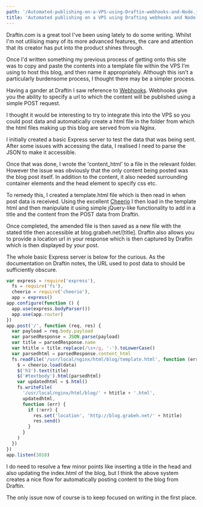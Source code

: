 ```yaml
---
path: '/Automated-publishing-on-a-VPS-using-Draftin-webhooks-and-Node.js'
title: 'Automated publishing on a VPS using Drafting webhooks and Node.js'
---
```


Draftin.com is a great tool I've been using lately to do some writing. Whilst I'm not utilising many of its more advanced features, the care and attention that its creator has put into the product shines through.

Once I'd written something my previous process of getting onto this site was to copy and paste the contents into a template file within the VPS I'm using to host this blog, and then name it appropriately. Although this isn't a particularly burdensome process, I thought there may be a simpler process.

Having a gander at Draftin I saw reference to [Webhooks](https://draftin.com/features#webhooks). Webhooks give you the ability to specify a url to which the content will be published using a simple POST request.

I thought it would be interesting to try to integrate this into the VPS so you could post data and automatically create a html file in the folder from which the html files making up this blog are served from via Nginx.

I initially created a basic Express server to test the data that was being sent. After some issues with accessing the data, I realised I need to parse the JSON to make it accessible.

Once that was done, I wrote the 'content_html' to a file in the relevant folder. However the issue was obviously that the only content being posted was the blog post itself. In addition to the content, it also needed surrounding container elements and the head element to specify css etc.

To remedy this, I created a template.html file which is then read in when post data is received. Using the excellent [Cheerio](https://github.com/MatthewMueller/cheerio) I then load in the template html and then manipulate it using simple jQuery-like functionality to add in a title and the content from the POST data from Draftin.

Once completed, the amended file is then saved as a new file with the stated title then accessible at blog.grabeh.net/[title]. Draftin also allows you to provide a location url in your response which is then captured by Draftin which is then displayed by your post.

The whole basic Express server is below for the curious. As the documentation on Draftin notes, the URL used to post data to should be sufficiently obscure.

```javascript
var express = require('express'),
  fs = require('fs'),
  cheerio = require('cheerio'),
  app = express()
app.configure(function () {
  app.use(express.bodyParser())
  app.use(app.router)
})
app.post('/', function (req, res) {
  var payload = req.body.payload
  var parsedResponse = JSON.parse(payload)
  var title = parsedResponse.name
  var htitle = title.replace(/\s+/g, '-').toLowerCase()
  var parsedhtml = parsedResponse.content_html
  fs.readFile('/usr/local/nginx/html/blog/template.html', function (err, data) {
    $ = cheerio.load(data)
    $('h3').text(title)
    $('#textbody').html(parsedhtml)
    var updatedhtml = $.html()
    fs.writeFile(
      '/usr/local/nginx/html/blog/' + htitle + '.html',
      updatedhtml,
      function (err) {
        if (!err) {
          res.set('location', 'http://blog.grabeh.net/' + htitle)
          res.send()
        }
      }
    )
  })
})
app.listen(3010)
```

I do need to resolve a few minor points like inserting a title in the head and also updating the index.html of the blog, but I think the above system creates a nice flow for automatically posting content to the blog from Draftin.

The only issue now of course is to keep focused on writing in the first place.

